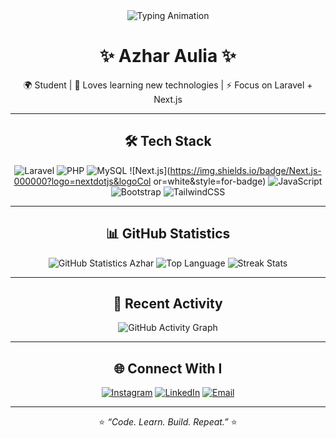 <div align="center">

<img src="https://readme-typing-svg.herokuapp.com?font=Poppins&weight=600&size=28&duration=3000&pause=1000&color=00C4FF&center=true&v Center=true&width=700&lines=Hello+👋,+I'm+Azhar+Jak;Laravel+%7C+PHP+%7C+MySQL+%7C+Next.js;Welcome+to+My+GitHub+Profile!+🚀" alt="Typing Animation" />

# ✨ Azhar Aulia ✨
🌍 Student | 🎨 Loves learning new technologies | ⚡ Focus on Laravel + Next.js

---

## 🛠️ Tech Stack
![Laravel](https://img.shields.io/badge/Laravel-FF2D20?logo=laravel&logoColor=white&style=for-the-badge)
![PHP](https://img.shields.io/badge/PHP-777BB4?logo=php&logoColor=white&style=for-the-badge)
![MySQL](https://img.shields.io/badge/MySQL-4479A1?logo=mysql&logoColor=white&style=for-the-badge)
![Next.js](https://img.shields.io/badge/Next.js-000000?logo=nextdotjs&logoCol or=white&style=for-badge)
![JavaScript](https://img.shields.io/badge/JavaScript-F7DF1E?logo=javascript&logoColor=black&style=for-badge)
![Bootstrap](https://img.shields.io/badge/Bootstrap-7952B3?logo=bootstrap&logoColor=white&style=for-badge)
![TailwindCSS](https://img.shields.io/badge/TailwindCSS-38B2AC?logo=tailwindcss&logoColor=white&style=for-badge)

---

## 📊 GitHub Statistics
![GitHub Statistics Azhar](https://github-readme-stats.vercel.app/api?username=azharjak09&show_icons=true&theme=tokyonight&hide_border=true&count_private=true)
![Top Language](https://github-readme-stats.vercel.app/api/top-langs/?username=azharjak09&layout=compact&theme=tokyonight&hide_border=true)
![Streak Stats](https://streak-stats.demolab.com?user=azharjak09&theme=tokyonight&hide_border=true)

---

## 🚀 Recent Activity
![GitHub Activity Graph](https://github-readme-activity-graph.vercel.app/graph?username=azharjak09&theme=tokyo-night&hide_border=true)

---

## 🌐 Connect With I
[![Instagram](https://img.shields.io/badge/Instagram-E4405F?logo=instagram&logoColor=white&style=for-the-badge)](https://instagram.com/USERNAME)
[![LinkedIn](https://img.shields.io/badge/LinkedIn-0077B5?logo=linkedin&logoColor=white&style=for-the-badge)](https://linkedin.com/in/USERNAME)
[![Email](https://img.shields.io/badge/Email-D14836?logo=gmail&logoColor=white&style=for-the-badge)](mailto:YourEMAIL@gmail.com)

---

⭐ *“Code. Learn. Build. Repeat.”* ⭐

</div>
